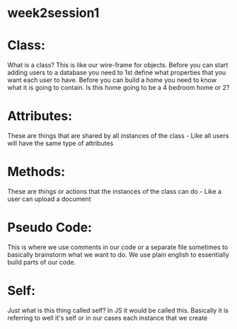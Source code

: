 # week2session1

# Class:
What is a class?
This is like our wire-frame for objects. Before you can start adding users to a database you need to 1st define what properties that you want each user to have.  Before you can build a home you need to know what it is going to contain. Is this home going to be a 4 bedroom home or 2?

# Attributes:
These are things that are shared by all instances of the class - Like all users will have the same type of attributes

# Methods:
These are things or actions that the instances of the class can do - Like a user can upload a document

# Pseudo Code:
This is where we use comments in our code or a separate file sometimes to basically brainstorm what we want to do. We use plain english to essentially build parts of our code.

# Self:
Just what is this thing called self?  In JS it would be called this.  Basically it is referring to well it's self or in our cases each instance that we create